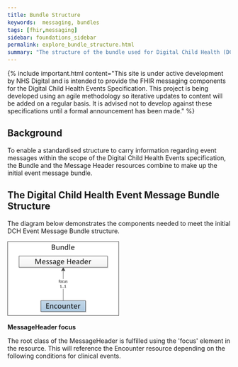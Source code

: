 ```yaml
---
title: Bundle Structure
keywords:  messaging, bundles
tags: [fhir,messaging]
sidebar: foundations_sidebar
permalink: explore_bundle_structure.html
summary: "The structure of the bundle used for Digital Child Health (DCH) event messages"
---
```


{% include important.html content="This site is under active development by NHS Digital and is intended to provide the FHIR messaging components for the Digital Child Health Events Specification. This project is being developed using an agile methodology so iterative updates to content will be added on a regular basis. It is advised not to develop against these specifications until a formal announcement has been made." %}

## Background ##
To enable a standardised structure to carry information regarding event messages within the scope of the Digital Child Health Events specification, the Bundle and the Message Header  resources combine to make up the initial event message bundle. 

## The Digital Child Health Event Message Bundle Structure ##

The diagram below demonstrates the components needed to meet the initial DCH Event Message Bundle structure.

<img src="images/explore/dchbundlestructure.png" style="width:50%;max-width: 50%;">

**MessageHeader focus**

The root class of the MessageHeader is fulfilled using the 'focus' element in the resource. This will reference the Encounter resource depending on the following conditions for clinical events.









